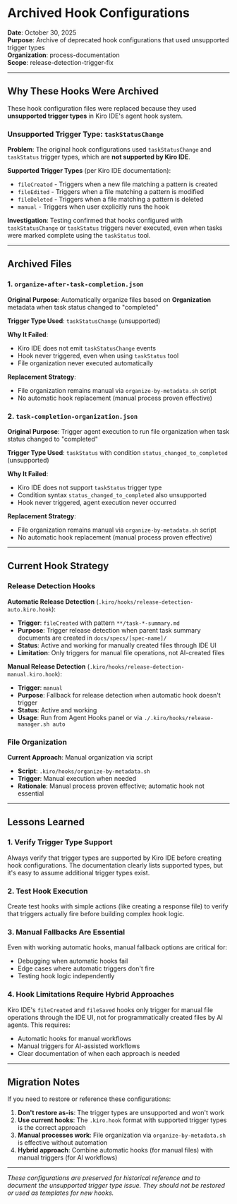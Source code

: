 # Archived Hook Configurations

**Date**: October 30, 2025  
**Purpose**: Archive of deprecated hook configurations that used unsupported trigger types  
**Organization**: process-documentation  
**Scope**: release-detection-trigger-fix

---

## Why These Hooks Were Archived

These hook configuration files were replaced because they used **unsupported trigger types** in Kiro IDE's agent hook system.

### Unsupported Trigger Type: `taskStatusChange`

**Problem**: The original hook configurations used `taskStatusChange` and `taskStatus` trigger types, which are **not supported by Kiro IDE**.

**Supported Trigger Types** (per Kiro IDE documentation):
- `fileCreated` - Triggers when a new file matching a pattern is created
- `fileEdited` - Triggers when a file matching a pattern is modified
- `fileDeleted` - Triggers when a file matching a pattern is deleted
- `manual` - Triggers when user explicitly runs the hook

**Investigation**: Testing confirmed that hooks configured with `taskStatusChange` or `taskStatus` triggers never executed, even when tasks were marked complete using the `taskStatus` tool.

---

## Archived Files

### 1. `organize-after-task-completion.json`

**Original Purpose**: Automatically organize files based on **Organization** metadata when task status changed to "completed"

**Trigger Type Used**: `taskStatusChange` (unsupported)

**Why It Failed**:
- Kiro IDE does not emit `taskStatusChange` events
- Hook never triggered, even when using `taskStatus` tool
- File organization never executed automatically

**Replacement Strategy**: 
- File organization remains manual via `organize-by-metadata.sh` script
- No automatic hook replacement (manual process proven effective)

### 2. `task-completion-organization.json`

**Original Purpose**: Trigger agent execution to run file organization when task status changed to "completed"

**Trigger Type Used**: `taskStatus` with condition `status_changed_to_completed` (unsupported)

**Why It Failed**:
- Kiro IDE does not support `taskStatus` trigger type
- Condition syntax `status_changed_to_completed` also unsupported
- Hook never triggered, agent execution never occurred

**Replacement Strategy**:
- File organization remains manual via `organize-by-metadata.sh` script
- No automatic hook replacement (manual process proven effective)

---

## Current Hook Strategy

### Release Detection Hooks

**Automatic Release Detection** (`.kiro/hooks/release-detection-auto.kiro.hook`):
- **Trigger**: `fileCreated` with pattern `**/task-*-summary.md`
- **Purpose**: Trigger release detection when parent task summary documents are created in `docs/specs/[spec-name]/`
- **Status**: Active and working for manually created files through IDE UI
- **Limitation**: Only triggers for manual file operations, not AI-created files

**Manual Release Detection** (`.kiro/hooks/release-detection-manual.kiro.hook`):
- **Trigger**: `manual`
- **Purpose**: Fallback for release detection when automatic hook doesn't trigger
- **Status**: Active and working
- **Usage**: Run from Agent Hooks panel or via `./.kiro/hooks/release-manager.sh auto`

### File Organization

**Current Approach**: Manual organization via script
- **Script**: `.kiro/hooks/organize-by-metadata.sh`
- **Trigger**: Manual execution when needed
- **Rationale**: Manual process proven effective; automatic hook not essential

---

## Lessons Learned

### 1. Verify Trigger Type Support

Always verify that trigger types are supported by Kiro IDE before creating hook configurations. The documentation clearly lists supported types, but it's easy to assume additional trigger types exist.

### 2. Test Hook Execution

Create test hooks with simple actions (like creating a response file) to verify that triggers actually fire before building complex hook logic.

### 3. Manual Fallbacks Are Essential

Even with working automatic hooks, manual fallback options are critical for:
- Debugging when automatic hooks fail
- Edge cases where automatic triggers don't fire
- Testing hook logic independently

### 4. Hook Limitations Require Hybrid Approaches

Kiro IDE's `fileCreated` and `fileSaved` hooks only trigger for manual file operations through the IDE UI, not for programmatically created files by AI agents. This requires:
- Automatic hooks for manual workflows
- Manual triggers for AI-assisted workflows
- Clear documentation of when each approach is needed

---

## Migration Notes

If you need to restore or reference these configurations:

1. **Don't restore as-is**: The trigger types are unsupported and won't work
2. **Use current hooks**: The `.kiro.hook` format with supported trigger types is the correct approach
3. **Manual processes work**: File organization via `organize-by-metadata.sh` is effective without automation
4. **Hybrid approach**: Combine automatic hooks (for manual files) with manual triggers (for AI workflows)

---

*These configurations are preserved for historical reference and to document the unsupported trigger type issue. They should not be restored or used as templates for new hooks.*

